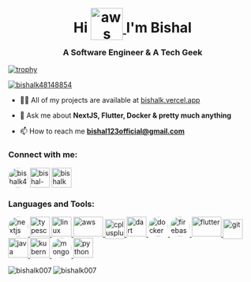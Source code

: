 
<h1 align="center">Hi 
<a href="https://aws.amazon.com" target="_blank" rel="noreferrer"> <img src="https://i.postimg.cc/D0MHp4s1/wave-hand.gif" alt="aws" width="65" height="65" style="transform: translateY(15px);"/> </a>
 I'm Bishal</h1>  
<h3 align="center">A Software Engineer & A Tech Geek</h3>  
  
[![trophy](https://github-profile-trophy.vercel.app/?username=BishalK007&theme=onedark&title=MultiLanguage,Joined2020,Commits,Experience)](https://github.com/ryo-ma/github-profile-trophy)

  
<p align="left"> <a href="https://twitter.com/bishalk48148854" target="blank"><img src="https://img.shields.io/twitter/follow/bishalk48148854?logo=twitter&style=for-the-badge" alt="bishalk48148854" /></a> </p>  
  
- 👨‍💻 All of my projects are available at [bishalk.vercel.app](bishalk.vercel.app)  
  
- 💬 Ask me about **NextJS, Flutter, Docker & pretty much anything**  
  
- 📫 How to reach me **bishal123official@gmail.com**  
  
<h3 align="left">Connect with me:</h3>  
<p align="left">  
<a href="https://twitter.com/BishalK_" target="blank"><img align="center" src="https://i.postimg.cc/vDRwh2pW/TWITTERX.gif" alt="bishalk48148854" height="40" width="40" style="border-radius: 50%;" /></a> <a href="https://linkedin.com/in/bishal-123-karmakar" target="blank"><img align="center" src="https://i.postimg.cc/qRDHWvCX/linkdin.png" alt="bishal-123-karmakar" height="40" width="40" /></a>  <a href="https://instagram.com/bishalkmkr" target="blank"><img align="center" src="https://i.postimg.cc/DZQmksck/instagram.gif" alt="bishalkmkr" height="40" width="40" /></a>  
</p>  
  
<h3 align="left">Languages and Tools:</h3>  

<p>
    <a href="https://nextjs.org/" target="_blank" rel="noreferrer"> <img src="https://i.postimg.cc/gc8QntZd/NextJS.png" alt="nextjs" width="40" height="40" style="border-radius: 50%;" /> </a>
    <a href="https://www.typescriptlang.org/" target="_blank" rel="noreferrer"> <img src="https://i.postimg.cc/T1mdB2Ks/typescript.png" alt="typescript" width="40" height="40"/> </a>
    <a href="https://www.linux.org/" target="_blank" rel="noreferrer"> <img src="https://i.postimg.cc/tgJBnMW4/icons8-linux.gif" alt="linux" width="40" height="40"/> </a> 
    <a href="https://aws.amazon.com" target="_blank" rel="noreferrer"> <img src="https://i.postimg.cc/bvVMLFns/AWS-Emblem.png" alt="aws" width="60" height="40"/> </a>
    <a href="https://www.w3schools.com/cpp/" target="_blank" rel="noreferrer"> <img src="https://i.postimg.cc/L8JLywRZ/c.png" alt="cplusplus" width="40" height="40" style="transform: translateY(5px);"/> </a>
    <a href="https://dart.dev" target="_blank" rel="noreferrer"> <img src="https://i.postimg.cc/8cH2Sk3z/dart.png" alt="dart" width="40" height="40"/> </a> 
    <a href="https://www.docker.com/" target="_blank" rel="noreferrer"> <img src="https://i.postimg.cc/CMz67gw0/docker.gif" alt="docker" width="40" height="40" style="border-radius: 50%;" /> </a>
    <a href="https://firebase.google.com/" target="_blank" rel="noreferrer"> <img src="https://i.postimg.cc/K8WnZR1p/firebase.gif" alt="firebase" width="40" height="40" style="border-radius: 50%;" /> </a> 
    <a href="https://flutter.dev" target="_blank" rel="noreferrer"> <img src="https://i.postimg.cc/7ZLSSgvZ/Flutter.png" alt="flutter" width="60" height="40"/> </a> 
    <a href="https://git-scm.com/" target="_blank" rel="noreferrer"> <img src="https://i.postimg.cc/QtXqnVV6/git.gif" alt="git" width="40" height="40" style="transform: translateY(5px);"/> </a> 
    <a href="https://www.java.com" target="_blank" rel="noreferrer"> <img src="https://i.postimg.cc/MpWPqTGR/icons8-java.gif" alt="java" width="40" height="40"/> </a>
    <a href="https://kubernetes.io" target="_blank" rel="noreferrer"> <img src="https://i.postimg.cc/Gpyb4hQm/kubernetes.png" alt="kubernetes" width="40" height="40"/> </a>
    <a href="https://www.mongodb.com/" target="_blank" rel="noreferrer"> <img src="https://i.postimg.cc/wvxyLmbk/mongoDB.gif" alt="mongodb" width="40" height="40" style="border-radius: 50%;" /> </a> 
    <a href="https://www.python.org" target="_blank" rel="noreferrer"> <img src="https://i.postimg.cc/yNGvmyyX/icons8-python.gif" alt="python" width="40" height="40"/> </a> </p>  
</p>



<p > 

  
<p><img align="left" src="https://github-readme-stats.vercel.app/api/top-langs?username=bishalk007&show_icons=true&locale=en&layout=compact" alt="bishalk007" /></p>  
  
  
<p><img align="center" src="https://github-readme-streak-stats.herokuapp.com/?user=bishalk007&" alt="bishalk007" /></p>
